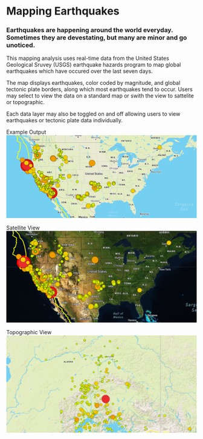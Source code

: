 # Mapping Earthquakes

### Earthquakes are happening around the world everyday. Sometimes they are devestating, but many are minor and go unoticed. 

This mapping analysis uses real-time data from the United States Geological Sruvey (USGS) earthquake hazards program to map global earthquakes which have occured over the last seven days. 

The map displays earthquakes, color coded by magnitude, and global tectonic plate borders, along which most earthquakes tend to occur. Users may select to view the data on a standard map or swith the view to sattelite or topographic. 

Each data layer may also be toggled on and off allowing users to view earthquakes or tectonic plate data individually. 

Example Output
![US Earthquakes](US_earthquakes.png)

Satellite View
![Satellite View](US_satellite.png)

Topographic View
![Topographic View](topographic_example.png)
